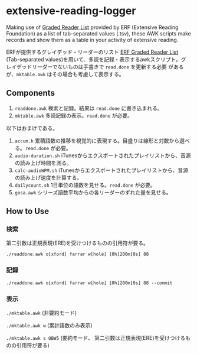 # extensive-reading-logger

Making use of
[Graded Reader List](https://sites.google.com/site/erfgrlist/)
provided by ERF (Extensive Reading Foundation) as a list of
tab-separated values (.tsv), these AWK scripts make records and show
them as a table in your activity of extensive reading.

ERFが提供するグレイデッド・リーダーのリスト
[ERF Graded Reader List](https://sites.google.com/site/erfgrlist/)
(Tab-separated values)を用いて、多読を記録・表示するawkスクリプト。グ
レイデッドリーダーでないものは手書きで ```read.done``` を更新する必要
があるが、`mktable.awk` はその場合も考慮して表示する。


## Components

1. ```readdone.awk``` 検索と記録。結果は ```read.done``` に書き込まれる。
1. ```mktable.awk``` 多読記録の表示。```read.done``` が必要。

以下はおまけである。

1. ```accum.h``` 累積語数の推移を視覚的に表現する。目盛りは線形と対数から選べる。```read.done``` が必要。
1. ```audio-duration.sh``` iTunesからエクスポートされたプレイリストから、音源の読み上げ時間を測る。
1. ```calc-audioWPM.sh``` iTunesからエクスポートされたプレイリストから、音源の読み上げ速度を計算する。
1. ```dailycount.sh``` 1日単位の語数を見せる。```read.done``` が必要。
1. ```gosa.awk``` シリーズ語数平均からの各リーダーのずれた量を見せる。

## How to Use

### 検索

第二引数は正規表現(ERE)を受けつけるものの引用符が要る。

```./readdone.awk o[xford] farrar w[hole] [0h]200m[0s] 88```

<!-- `o[xford], penguin(pearson), cambridge, cengage(heinle),
macmillan, blackcat` のみを用意している。 -->

### 記録

```./readdone.awk o[xford] farrar w[hole] [0h]200m[0s] 88 --commit```

### 表示

```./mktable.awk``` (非要約モード)

```./mktable.awk w``` (累計語数のみ表示)

```./mktable.awk s OBW5``` (要約モード、 第二引数は正規表現(ERE)を受けつけるものの引用符が要る)
